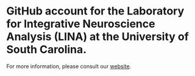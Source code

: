 # GitHub account for the Laboratory for Integrative Neuroscience Analysis (LINA) at the University of South Carolina.

For more information, please consult our [website](https://lina-usc.github.io/).
